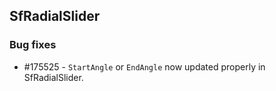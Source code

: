 ## SfRadialSlider

### Bug fixes

* \#175525 - `StartAngle` or `EndAngle` now updated properly in SfRadialSlider.

